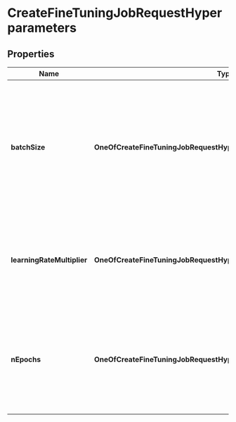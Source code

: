 # CreateFineTuningJobRequestHyperparameters

## Properties
Name | Type | Description | Notes
------------ | ------------- | ------------- | -------------
**batchSize** | **OneOfCreateFineTuningJobRequestHyperparametersBatchSize** | Number of examples in each batch. A larger batch size means that model parameters are updated less frequently, but with lower variance.  |  [optional]
**learningRateMultiplier** | **OneOfCreateFineTuningJobRequestHyperparametersLearningRateMultiplier** | Scaling factor for the learning rate. A smaller learning rate may be useful to avoid overfitting.  |  [optional]
**nEpochs** | **OneOfCreateFineTuningJobRequestHyperparametersNEpochs** | The number of epochs to train the model for. An epoch refers to one full cycle through the training dataset.  |  [optional]
